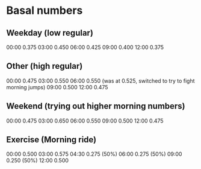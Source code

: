 # Basal numbers

## Weekday (low regular)
00:00     0.375
03:00     0.450
06:00     0.425
09:00     0.400
12:00     0.375

## Other (high regular)
00:00     0.475
03:00     0.550
06:00     0.550 (was at 0.525, switched to try to fight morning jumps)
09:00     0.500
12:00     0.475

## Weekend (trying out higher morning numbers)
00:00     0.475
03:00     0.650
06:00     0.550
09:00     0.500
12:00     0.475

## Exercise (Morning ride)
00:00     0.500
03:00     0.575
04:30     0.275 (50%)
06:00     0.275 (50%)
09:00     0.250 (50%)
12:00     0.500